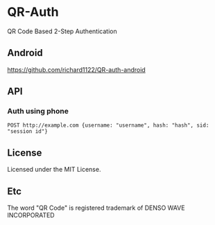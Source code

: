 # QR-Auth

QR Code Based 2-Step Authentication

## Android

https://github.com/richard1122/QR-auth-android

## API

### Auth using phone

```
POST http://example.com {username: "username", hash: "hash", sid: "session id"}
```

## License

Licensed under the MIT License.

## Etc

The word "QR Code" is registered trademark of DENSO WAVE INCORPORATED
